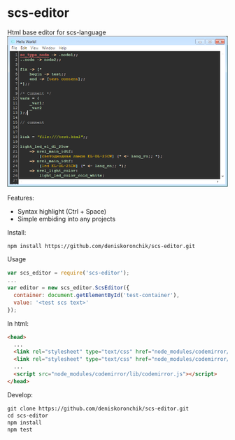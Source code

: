 # scs-editor
Html base editor for scs-language
![Screenshot](https://raw.githubusercontent.com/deniskoronchik/scs-editor/master/screenshot.png)

Features:
* Syntax highlight (Ctrl + Space)
* Simple embiding into any projects

Install:
```
npm install https://github.com/deniskoronchik/scs-editor.git
```

Usage
```javascript
var scs_editor = require('scs-editor');
...
var editor = new scs_editor.ScsEditor({
  container: document.getElementById('test-container'),
  value: '<test scs text>'
});
```

In html:
```html
<head>
  ...
  <link rel="stylesheet" type="text/css" href="node_modules/codemirror/lib/codemirror.css">
  <link rel="stylesheet" type="text/css" href="node_modules/codemirror/addon/hint/show-hint.css">
  ...
  <script src="node_modules/codemirror/lib/codemirror.js"></script>
</head>
```

Develop:
```
git clone https://github.com/deniskoronchik/scs-editor.git
cd scs-editor
npm install
npm test
```
